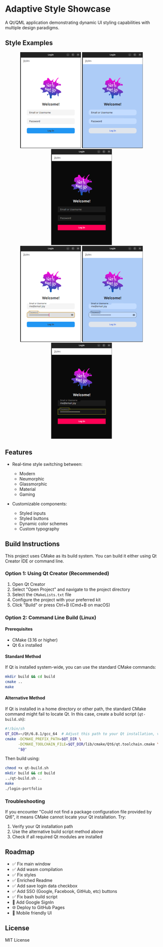 # Adaptive Style Showcase

A Qt/QML application demonstrating dynamic UI styling capabilities with multiple design paradigms.

## Style Examples

<div align="center">
  <img src="screenshots/modern_ui.png" width="200" alt="Modern Style">
  <img src="screenshots/neumorphic_ui.png" width="200" alt="Neumorphic Style">
  <img src="screenshots/game_ui.png" width="200" alt="Gaming Style">
</div>

<div align="center">
  <img src="screenshots/modern_ui_focus.png" width="200" alt="Modern Style">
  <img src="screenshots/neumorphic_ui_focus.png" width="200" alt="Neumorphic Style">
  <img src="screenshots/game_ui_focus.png" width="200" alt="Gaming Style">

</div>

## Features

- Real-time style switching between:
  - Modern
  - Neumorphic
  - Glassmorphic
  - Material
  - Gaming

- Customizable components:
  - Styled inputs
  - Styled buttons
  - Dynamic color schemes
  - Custom typography

## Build Instructions

This project uses CMake as its build system. You can build it either using Qt Creator IDE or command line.

### Option 1: Using Qt Creator (Recommended)

1. Open Qt Creator
2. Select "Open Project" and navigate to the project directory
3. Select the `CMakeLists.txt` file
4. Configure the project with your preferred kit
5. Click "Build" or press Ctrl+B (Cmd+B on macOS)

### Option 2: Command Line Build (Linux)

#### Prerequisites
- CMake (3.16 or higher)
- Qt 6.x installed

#### Standard Method
If Qt is installed system-wide, you can use the standard CMake commands:

```bash
mkdir build && cd build
cmake ..
make
```

#### Alternative Method
If Qt is installed in a home directory or other path, the standard CMake command might fail to locate Qt. In this case, create a build script (`qt-build.sh`):

```bash
#!/bin/sh
QT_DIR=~/Qt/6.8.1/gcc_64  # Adjust this path to your Qt installation, version, and preferred kit
cmake -DCMAKE_PREFIX_PATH=$QT_DIR \
      -DCMAKE_TOOLCHAIN_FILE=$QT_DIR/lib/cmake/Qt6/qt.toolchain.cmake \
      "$@"
```

Then build using:

```bash
chmod +x qt-build.sh
mkdir build && cd build
../qt-build.sh ..
make
./login-portfolio
```


### Troubleshooting

If you encounter "Could not find a package configuration file provided by Qt6", it means CMake cannot locate your Qt installation. Try:
1. Verify your Qt installation path
2. Use the alternative build script method above
3. Check if all required Qt modules are installed

## Roadmap

- ✅ Fix main window
- ✅ Add wasm compilation
- ✅ Fix styles
- ✅ Enriched Readme
- ✅ Add save login data checkbox
- ✅ Add SSO (Google, Facebook, GitHub, etc) buttons
- ✅ Fix bash build script
- 🔑 Add Google SignIn
- 🌐 Deploy to GitHub Pages
- 📱 Mobile friendly UI

## License

MIT License